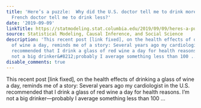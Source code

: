 ```yaml
---
title: 'Here’s a puzzle:  Why did the U.S. doctor tell me to drink more wine and the
  French doctor tell me to drink less?'
date: '2019-09-09'
linkTitle: https://statmodeling.stat.columbia.edu/2019/09/09/heres-a-puzzle-why-did-the-u-s-doctor-tell-me-to-drink-more-wine-and-the-french-doctor-tell-me-to-drink-less/
source: Statistical Modeling, Causal Inference, and Social Science
description: 'This recent post [link fixed], on the health effects of drinking a glass
  of wine a day, reminds me of a story: Several years ago my cardiologist in the U.S.
  recommended that I drink a glass of red wine a day for health reasons. I&#8217;m
  not a big drinker&#8212;probably I average something less than 100 ...'
disable_comments: true
---
```

This recent post [link fixed], on the health effects of drinking a glass of wine a day, reminds me of a story: Several years ago my cardiologist in the U.S. recommended that I drink a glass of red wine a day for health reasons. I&#8217;m not a big drinker&#8212;probably I average something less than 100 ...